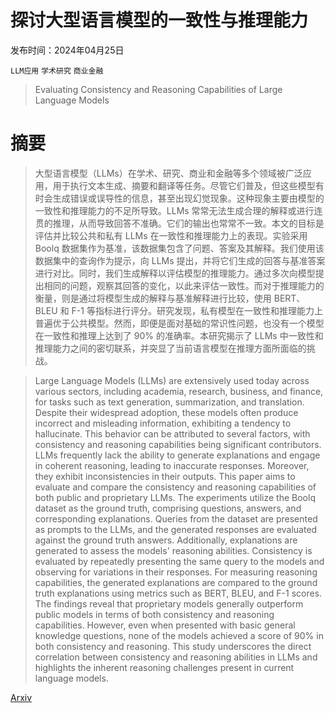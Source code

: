 # 探讨大型语言模型的一致性与推理能力

发布时间：2024年04月25日

`LLM应用` `学术研究` `商业金融`

> Evaluating Consistency and Reasoning Capabilities of Large Language Models

# 摘要

> 大型语言模型（LLMs）在学术、研究、商业和金融等多个领域被广泛应用，用于执行文本生成、摘要和翻译等任务。尽管它们普及，但这些模型有时会生成错误或误导性的信息，甚至出现幻觉现象。这种现象主要由模型的一致性和推理能力的不足所导致。LLMs 常常无法生成合理的解释或进行连贯的推理，从而导致回答不准确。它们的输出也常常不一致。本文的目标是评估并比较公共和私有 LLMs 在一致性和推理能力上的表现。实验采用 Boolq 数据集作为基准，该数据集包含了问题、答案及其解释。我们使用该数据集中的查询作为提示，向 LLMs 提出，并将它们生成的回答与基准答案进行对比。同时，我们生成解释以评估模型的推理能力。通过多次向模型提出相同的问题，观察其回答的变化，以此来评估一致性。而对于推理能力的衡量，则是通过将模型生成的解释与基准解释进行比较，使用 BERT、BLEU 和 F-1 等指标进行评分。研究发现，私有模型在一致性和推理能力上普遍优于公共模型。然而，即便是面对基础的常识性问题，也没有一个模型在一致性和推理上达到了 90% 的准确率。本研究揭示了 LLMs 中一致性和推理能力之间的密切联系，并突显了当前语言模型在推理方面所面临的挑战。

> Large Language Models (LLMs) are extensively used today across various sectors, including academia, research, business, and finance, for tasks such as text generation, summarization, and translation. Despite their widespread adoption, these models often produce incorrect and misleading information, exhibiting a tendency to hallucinate. This behavior can be attributed to several factors, with consistency and reasoning capabilities being significant contributors. LLMs frequently lack the ability to generate explanations and engage in coherent reasoning, leading to inaccurate responses. Moreover, they exhibit inconsistencies in their outputs. This paper aims to evaluate and compare the consistency and reasoning capabilities of both public and proprietary LLMs. The experiments utilize the Boolq dataset as the ground truth, comprising questions, answers, and corresponding explanations. Queries from the dataset are presented as prompts to the LLMs, and the generated responses are evaluated against the ground truth answers. Additionally, explanations are generated to assess the models' reasoning abilities. Consistency is evaluated by repeatedly presenting the same query to the models and observing for variations in their responses. For measuring reasoning capabilities, the generated explanations are compared to the ground truth explanations using metrics such as BERT, BLEU, and F-1 scores. The findings reveal that proprietary models generally outperform public models in terms of both consistency and reasoning capabilities. However, even when presented with basic general knowledge questions, none of the models achieved a score of 90\% in both consistency and reasoning. This study underscores the direct correlation between consistency and reasoning abilities in LLMs and highlights the inherent reasoning challenges present in current language models.

[Arxiv](https://arxiv.org/abs/2404.16478)